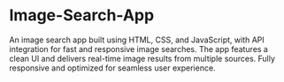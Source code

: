 # Image-Search-App

An image search app built using HTML, CSS, and JavaScript, with API integration for fast and responsive image searches. The app features a clean UI and delivers real-time image results from multiple sources. Fully responsive and optimized for seamless user experience.
